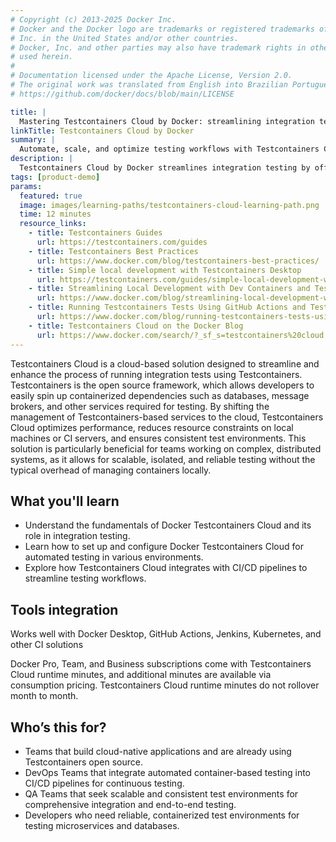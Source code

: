 ```yaml
---
# Copyright (c) 2013-2025 Docker Inc.
# Docker and the Docker logo are trademarks or registered trademarks of Docker,
# Inc. in the United States and/or other countries.
# Docker, Inc. and other parties may also have trademark rights in other terms
# used herein.
#
# Documentation licensed under the Apache License, Version 2.0.
# The original work was translated from English into Brazilian Portuguese.
# https://github.com/docker/docs/blob/main/LICENSE

title: |
  Mastering Testcontainers Cloud by Docker: streamlining integration testing with containers
linkTitle: Testcontainers Cloud by Docker
summary: |
  Automate, scale, and optimize testing workflows with Testcontainers Cloud
description: |
  Testcontainers Cloud by Docker streamlines integration testing by offloading container management to the cloud. It enables faster, consistent tests for containerized services like databases, improving performance and scalability in CI/CD pipelines without straining local or CI resources. Ideal for developers needing efficient, reliable testing environments.
tags: [product-demo]
params:
  featured: true
  image: images/learning-paths/testcontainers-cloud-learning-path.png
  time: 12 minutes
  resource_links:
    - title: Testcontainers Guides
      url: https://testcontainers.com/guides
    - title: Testcontainers Best Practices
      url: https://www.docker.com/blog/testcontainers-best-practices/
    - title: Simple local development with Testcontainers Desktop
      url: https://testcontainers.com/guides/simple-local-development-with-testcontainers-desktop/
    - title: Streamlining Local Development with Dev Containers and Testcontainers Cloud
      url: https://www.docker.com/blog/streamlining-local-development-with-dev-containers-and-testcontainers-cloud/
    - title: Running Testcontainers Tests Using GitHub Actions and Testcontainers Cloud
      url: https://www.docker.com/blog/running-testcontainers-tests-using-github-actions/
    - title: Testcontainers Cloud on the Docker Blog
      url: https://www.docker.com/search/?_sf_s=testcontainers%20cloud
---
```

Testcontainers Cloud is a cloud-based solution designed to streamline and enhance the process of running integration tests using Testcontainers. Testcontainers is the open source framework, which allows developers to easily spin up containerized dependencies such as databases, message brokers, and other services required for testing. By shifting the management of Testcontainers-based services to the cloud, Testcontainers Cloud optimizes performance, reduces resource constraints on local machines or CI servers, and ensures consistent test environments. This solution is particularly beneficial for teams working on complex, distributed systems, as it allows for scalable, isolated, and reliable testing without the typical overhead of managing containers locally.

## What you'll learn

- Understand the fundamentals of Docker Testcontainers Cloud and its role in integration testing.
- Learn how to set up and configure Docker Testcontainers Cloud for automated testing in various environments.
- Explore how Testcontainers Cloud integrates with CI/CD pipelines to streamline testing workflows.

## Tools integration

Works well with Docker Desktop, GitHub Actions, Jenkins, Kubernetes, and other CI solutions

Docker Pro, Team, and Business subscriptions come with Testcontainers Cloud runtime minutes, and additional minutes are available via consumption pricing. Testcontainers Cloud runtime minutes do not rollover month to month.

## Who’s this for?

- Teams that build cloud-native applications and are already using Testcontainers open source.
- DevOps Teams that integrate automated container-based testing into CI/CD pipelines for continuous testing.
- QA Teams that seek scalable and consistent test environments for comprehensive integration and end-to-end testing.
- Developers who need reliable, containerized test environments for testing microservices and databases.
